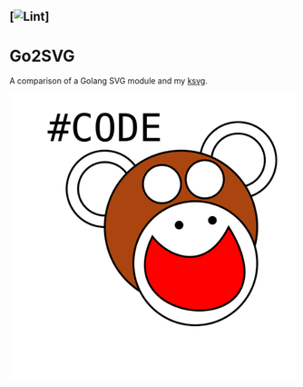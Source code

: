 [![Lint](https://github.com/nwillc/go2svg/workflows/build/badge.svg)]
-----
# Go2SVG

A comparison of a Golang SVG module and my [ksvg](https://github.com/nwillc/ksvg).

![codeMonkey.svg](codeMonkey.svg)
